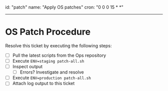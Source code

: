 id: "patch"
name: "Apply OS patches"
cron: "0 0 0 15 * *"

---

# OS Patch Procedure

Resolve this ticket by executing the following steps:

- [ ] Pull the latest scripts from the Ops repository
- [ ] Execute `ENV=staging patch-all.sh`
- [ ] Inspect output
  - [ ] Errors? Investigate and resolve
- [ ] Execute `ENV=production patch-all.sh`
- [ ] Attach log output to this ticket
